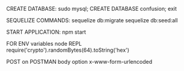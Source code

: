 CREATE DATABASE:
    sudo mysql;
    CREATE DATABASE confusion;
    exit

SEQUELIZE COMMANDS:
    sequelize db:migrate
    sequelize db:seed:all

START APPLICATION:
    npm start

FOR ENV variables
node REPL
require('crypto').randomBytes(64).toString('hex')

POST on POSTMAN body option x-www-form-urlencoded